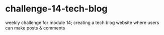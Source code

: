 # challenge-14-tech-blog
weekly challenge for module 14; creating a tech blog website where users can make posts &amp; comments 
